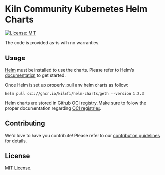 # Kiln Community Kubernetes Helm Charts

[![License: MIT](https://img.shields.io/badge/License-MIT-yellow.svg)](https://opensource.org/licenses/MIT)

The code is provided as-is with no warranties.

## Usage

[Helm](https://helm.sh) must be installed to use the charts.
Please refer to Helm's [documentation](https://helm.sh/docs/) to get started.

Once Helm is set up properly, pull any helm charts as follow:

```console
helm pull oci://ghcr.io/kilnfi/helm-charts/geth --version 1.2.3
```

Helm charts are stored in Github OCI registry. Make sure to follow the proper
documentation regarding [OCI
registries](https://helm.sh/docs/topics/registries/).

## Contributing

We'd love to have you contribute! Please refer to our
[contribution guidelines](CONTRIBUTING.md) for details.

## License

[MIT License](LICENSE).

